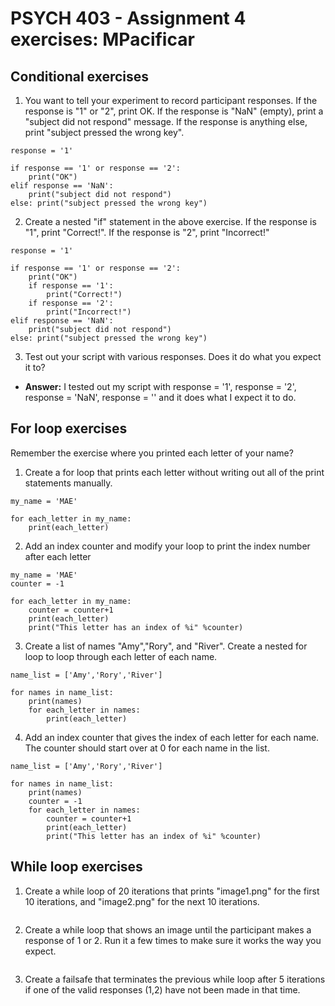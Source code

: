 # PSYCH 403 - Assignment 4 exercises: MPacificar

## Conditional exercises
1. You want to tell your experiment to record participant responses. If the response is "1" or "2", print OK. If the response is "NaN" (empty), print a "subject did not respond" message. If the response is anything else, print "subject pressed the wrong key".
```
response = '1'

if response == '1' or response == '2':
    print("OK")
elif response == 'NaN':
    print("subject did not respond")
else: print("subject pressed the wrong key")
```
2. Create a nested "if" statement in the above exercise. If the response is "1", print "Correct!". If the response is "2", print "Incorrect!"
```
response = '1'

if response == '1' or response == '2':
    print("OK")
    if response == '1':
        print("Correct!")
    if response == '2':
        print("Incorrect!")
elif response == 'NaN':
    print("subject did not respond")
else: print("subject pressed the wrong key")
```
3. Test out your script with various responses. Does it do what you expect it to?
- **Answer:** I tested out my script with response = '1', response = '2', response = 'NaN', response = '' and it does what I expect it to do.

## For loop exercises
Remember the exercise where you printed each letter of your name? 
1. Create a for loop that prints each letter without writing out all of the print statements manually.
```
my_name = 'MAE'

for each_letter in my_name:
    print(each_letter)
```
2. Add an index counter and modify your loop to print the index number after each letter
```
my_name = 'MAE'
counter = -1

for each_letter in my_name:
    counter = counter+1
    print(each_letter)
    print("This letter has an index of %i" %counter)
```
3. Create a list of names "Amy","Rory", and "River". Create a nested for loop to loop through each letter of each name.
```
name_list = ['Amy','Rory','River']

for names in name_list:
    print(names)
    for each_letter in names:
        print(each_letter)
```
4. Add an index counter that gives the index of each letter for each name. The counter should start over at 0 for each name in the list.
```
name_list = ['Amy','Rory','River']

for names in name_list:
    print(names)
    counter = -1
    for each_letter in names:
        counter = counter+1
        print(each_letter)
        print("This letter has an index of %i" %counter)
```

## While loop exercises
1. Create a while loop of 20 iterations that prints "image1.png" for the first 10 iterations, and "image2.png" for the next 10 iterations.
```
```
2. Create a while loop that shows an image until the participant makes a response of 1 or 2. Run it a few times to make sure it works the way you expect.
```
```
3. Create a failsafe that terminates the previous while loop after 5 iterations if one of the valid responses (1,2) have not been made in that time.
```
```

